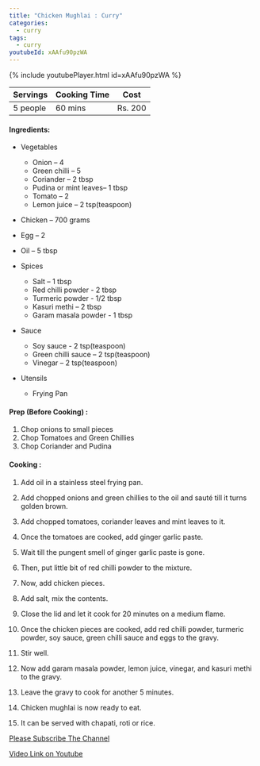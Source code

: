 ```yaml
---
title: "Chicken Mughlai : Curry"
categories:
  - curry
tags:
  - curry
youtubeId: xAAfu90pzWA
---
```


{% include youtubePlayer.html id=xAAfu90pzWA %}



| Servings | Cooking Time | Cost |
|-------|-------|-------|
| 5 people | 60 mins | Rs. 200|


#### Ingredients:

- Vegetables
  - Onion – 4
  - Green chilli – 5
  - Coriander – 2 tbsp
  - Pudina or mint leaves– 1 tbsp
  - Tomato – 2
  - Lemon juice – 2 tsp(teaspoon)

- Chicken – 700 grams
- Egg – 2

- Oil – 5 tbsp

- Spices
  - Salt – 1 tbsp
  - Red chilli powder - 2 tbsp
  - Turmeric powder - 1/2 tbsp
  - Kasuri methi – 2 tbsp
  - Garam masala powder - 1 tbsp

- Sauce
  - Soy sauce - 2 tsp(teaspoon)
  - Green chilli sauce – 2 tsp(teaspoon)
  - Vinegar – 2 tsp(teaspoon)

- Utensils
  - Frying Pan


#### Prep (Before Cooking) :
1. Chop onions to small pieces
2. Chop Tomatoes and Green Chillies
3. Chop Coriander and Pudina

#### Cooking :


1. Add oil in a stainless steel frying pan.

2. Add chopped onions and green chillies to the oil and sauté till it       turns golden brown.
3. Add chopped tomatoes, coriander leaves and mint leaves to it.
4. Once the tomatoes are cooked, add ginger garlic paste.
5. Wait till the pungent smell of ginger garlic paste is gone.
6. Then, put little bit of red chilli powder to the mixture.
7. Now, add chicken pieces.
8. Add salt, mix the contents.
9. Close the lid and let it cook for 20 minutes on a medium flame.
10. Once the chicken pieces are cooked, add red chilli powder, turmeric powder, soy sauce, green chilli sauce and eggs to the gravy.
11. Stir well.
12. Now add garam masala powder, lemon juice, vinegar, and kasuri methi to the gravy.
13. Leave the gravy to cook for another 5 minutes.
14. Chicken mughlai is now ready to eat.
15. It can be served  with chapati, roti or rice.




[Please Subscribe The Channel](https://www.youtube.com/channel/UC-9FVME89HgtK5ePA0qUMxA)


[Video Link on Youtube](https://www.youtube.com/watch?v=xAAfu90pzWA)

